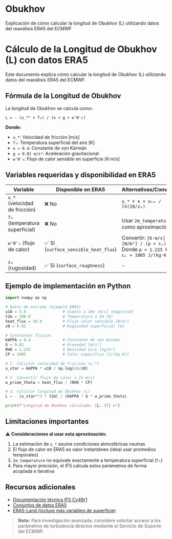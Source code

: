 # Obukhov
Explicación de cómo calcular la longitud de Obukhov (L) utilizando datos del reanálisis ERA5 del ECMWF

# Cálculo de la Longitud de Obukhov (L) con datos ERA5

Este documento explica cómo calcular la longitud de Obukhov (L) utilizando datos del reanálisis ERA5 del ECMWF.

## Fórmula de la Longitud de Obukhov

La longitud de Obukhov se calcula como:

```
L = - (u_*³ × T₀) / (κ × g × w'θ'₀)
```

**Donde:**
- `u_*`: Velocidad de fricción [m/s]
- `T₀`: Temperatura superficial del aire [K]
- `κ ≈ 0.4`: Constante de von Kármán
- `g ≈ 9.81 m/s²`: Aceleración gravitacional
- `w'θ'₀`: Flujo de calor sensible en superficie [K·m/s]

## Variables requeridas y disponibilidad en ERA5

| Variable | Disponible en ERA5 | Alternativas/Conversión |
|----------|-------------------|-------------------------|
| `u_*` (velocidad de fricción) | ❌ No | `u_* = κ × u₁₀ / ln(10/z₀)` |
| `T₀` (temperatura superficial) | ❌ No | Usar `2m_temperature` como aproximación |
| `w'θ'₀` (flujo de calor) | ✅ Sí (`surface_sensible_heat_flux`) | Convertir: `[K·m/s] = [W/m²] / (ρ × cₚ)`<br>Donde `ρ ≈ 1.225 kg/m³`, `cₚ ≈ 1005 J/(kg·K)` |
| `z₀` (rugosidad) | ✅ Sí (`surface_roughness`) | - |

## Ejemplo de implementación en Python

```python
import numpy as np

# Datos de entrada (ejemplo ERA5)
u10 = 5.0                # Viento a 10m [m/s] (magnitud)
t2m = 288.0              # Temperatura a 2m [K]
heat_flux = 50.0         # Flujo calor sensible [W/m²]
z0 = 0.01                # Rugosidad superficial [m]

# Constantes físicas
KAPPA = 0.4              # Constante de von Kármán
G = 9.81                 # Gravedad [m/s²]
RHO = 1.225              # Densidad aire [kg/m³]
CP = 1005                # Calor específico [J/(kg·K)]

# 1. Calcular velocidad de fricción (u_*)
u_star = KAPPA * u10 / np.log(10/z0)

# 2. Convertir flujo de calor a [K·m/s]
w_prime_theta = heat_flux / (RHO * CP)

# 3. Calcular longitud de Obukhov (L)
L = - (u_star**3 * t2m) / (KAPPA * G * w_prime_theta)

print(f"Longitud de Obukhov calculada: {L:.1f} m")
```

## Limitaciones importantes

⚠️ **Consideraciones al usar esta aproximación:**
1. La estimación de `u_*` asume condiciones atmosféricas neutras
2. El flujo de calor en ERA5 es valor instantáneo (ideal usar promedios temporales)
3. `2m_temperature` no equivale exactamente a temperatura superficial (`T₀`)
4. Para mayor precisión, el IFS calcula estos parámetros de forma acoplada e iterativa

## Recursos adicionales

- [Documentación técnica IFS Cy49r1](https://www.ecmwf.int/en/elibrary/112024-ifs-documentation-cy49r1-part-iv-physical-processes)
- [Conjuntos de datos ERA5](https://www.ecmwf.int/en/forecasts/datasets/reanalysis-datasets/era5)
- [ERA5-Land (incluye más variables de superficie)](https://www.ecmwf.int/en/forecasts/datasets/reanalysis-datasets/era5-land)

> **Nota:** Para investigación avanzada, considere solicitar acceso a los parámetros de turbulencia directos mediante el Servicio de Soporte del ECMWF.
``` 

